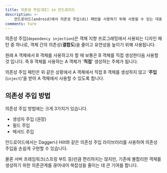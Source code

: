 ```yaml
---
title: 의존성 주입(DI) in 안드로이드
description: >-
    안드로이드(android)에서 의존성 주입(di) 패턴을 사용하기 위해 사용할 수 있는 대표적인 방법은 Hilt입니다.
comments: ture
---
```


의존성 주입(`dependency injection`)은 객체 지향 프로그래밍에서 사용되는 디자인 패턴 중 하나로, 객체 간의 의존성(**결합도**)을 줄이고 유연성을 높이기 위해 사용됩니다.

원래 A 객체에서 B 객체를 사용하고자 할 때 보통은 B 객체를 직접 생성한다음 사용할 것 입니다. 즉 B 객체를 사용하는 A 객체가 '**직접**' 생성하는 주체가 됩니다.

의존성 주입 패턴은 위 같은 상황에서 A 객체에서 직접 B 객체를 생성하지 않고 '**주입**(`inject`)'을 받아 A 객체에서 사용할 수 있도록 합니다.

## 의존성 주입 방법

의존성 주입 방법에는 크게 3가지가 있습니다.

- 생성자 주입 (권장)
- 필드 주입
- 메서드 주입

안드로이드에서는 Dagger나 Hilt와 같은 의존성 주입 라이브러리를 사용하여 의존성 주입을 손쉽게 구현할 수 있습니다.

물론 서버 프레임워크(스프링 부트 등)만큼 편리하지는 않지만, 기존에 불합리한 객체를 생성하기 위한 의존관계를 끊어내어 복잡성을 줄이는 데 큰 기여를 합니다.
